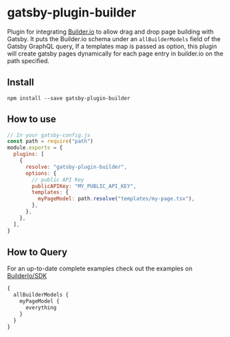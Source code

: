 # gatsby-plugin-builder

Plugin for integrating [Builder.io](https://www.builder.io) to allow drag and drop page building with Gatsby. It puts the Builder.io schema under an `allBuilderModels` field of the Gatsby GraphQL query, If a templates map is passed as option, this plugin will create gatsby pages dynamically for each page entry in builder.io on the path specified.

## Install

`npm install --save gatsby-plugin-builder`

## How to use

```javascript
// In your gatsby-config.js
const path = require("path")
module.exports = {
  plugins: [
    {
      resolve: "gatsby-plugin-builder",
      options: {
        // public API Key
        publicAPIKey: "MY_PUBLIC_API_KEY",
        templates: {
          myPageModel: path.resolve("templates/my-page.tsx"),
        },
      },
    },
  ],
}
```

## How to Query

For an up-to-date complete examples check out the examples on [BuilderIo/SDK](https://github.com/BuilderIO/builder/tree/master/examples)

```graphql
{
  allBuilderModels {
    myPageModel {
      everything
    }
  }
}
```
